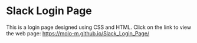 # Slack Login Page
This is a login page designed using CSS and HTML.
Click on the link to view the web page: https://molo-m.github.io/Slack_Login_Page/
